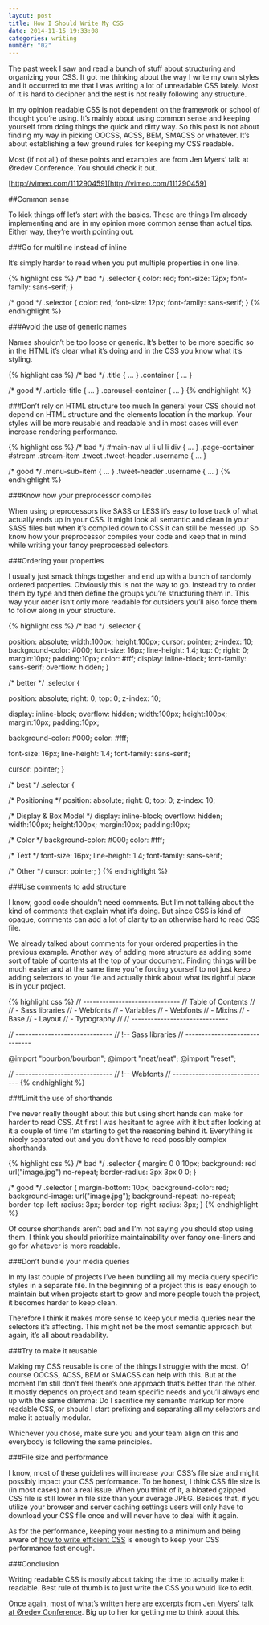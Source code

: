 ```yaml
---
layout: post
title: How I Should Write My CSS
date: 2014-11-15 19:33:08
categories: writing
number: "02"
---
```


The past week I saw and read a bunch of stuff about structuring and organizing your CSS. It got me thinking about the way I write my own styles and it occurred to me that I was writing a lot of unreadable CSS lately. Most of it is hard to decipher and the rest is not really following any structure.

In my opinion readable CSS is not dependent on the framework or school of thought you’re using. It’s mainly about using common sense and keeping yourself from doing things the quick and dirty way. So this post is not about finding my way in picking OOCSS, ACSS, BEM, SMACSS or whatever. It’s about establishing a few ground rules for keeping my CSS readable.

Most (if not all) of these points and examples are from Jen Myers’ talk at Øredev Conference. You should check it out.

[http://vimeo.com/111290459](http://vimeo.com/111290459)

##Common sense

To kick things off let’s start with the basics. These are things I’m already implementing and are in my opinion more common sense than actual tips. Either way, they’re worth pointing out.

###Go for multiline instead of inline

It’s simply harder to read when you put multiple properties in one line.

{% highlight css %}
/* bad */
.selector {
   color: red; font-size: 12px; font-family: sans-serif;
}

/* good */
.selector {
   color: red;
   font-size: 12px;
   font-family: sans-serif;
}
{% endhighlight %}

###Avoid the use of generic names

Names shouldn’t be too loose or generic. It’s better to be more specific so in the HTML it’s clear what it’s doing and in the CSS you know what it’s styling.

{% highlight css %}
/* bad */
.title { ... }
.container { ... }

/* good */
.article-title { ... }
.carousel-container { ... }
{% endhighlight %}

###Don’t rely on HTML structure too much
In general your CSS should not depend on HTML structure and the elements location in the markup. Your styles will be more reusable and readable and in most cases will even increase rendering performance.

{% highlight css %}
/* bad */
#main-nav ul li ul li div { ... }
.page-container #stream .stream-item .tweet .tweet-header .username { ... }

/* good */
.menu-sub-item { ... }
.tweet-header .username { ... }
{% endhighlight %}

###Know how your preprocessor compiles

When using preprocessors like SASS or LESS it’s easy to lose track of what actually ends up in your CSS. It might look all semantic and clean in your SASS files but when it’s compiled down to CSS it can still be messed up. So know how your preprocessor compiles your code and keep that in mind while writing your fancy preprocessed selectors.

###Ordering your properties

I usually just smack things together and end up with a bunch of randomly ordered properties. Obviously this is not the way to go. Instead try to order them by type and then define the groups you’re structuring them in. This way your order isn’t only more readable for outsiders you’ll also force them to follow along in your structure.

{% highlight css %}
/* bad */
.selector {

   position: absolute;
   width:100px;
   height:100px;
   cursor: pointer;
   z-index: 10;
   background-color: #000;
   font-size: 16px;
   line-height: 1.4;
   top: 0;
   right: 0;
   margin:10px;
   padding:10px;
   color: #fff;
   display: inline-block;
   font-family: sans-serif;
   overflow: hidden;
}

/* better */
.selector {

   position: absolute;
   right: 0;
   top: 0;
   z-index: 10;

   display: inline-block;
   overflow: hidden;
   width:100px;
   height:100px;
   margin:10px;
   padding:10px;

   background-color: #000;
   color: #fff;

   font-size: 16px;
   line-height: 1.4;
   font-family: sans-serif;

   cursor: pointer;
}


/* best */
.selector {

   /* Positioning */
   position: absolute;
   right: 0;
   top: 0;
   z-index: 10;

   /* Display & Box Model */
   display: inline-block;
   overflow: hidden;
   width:100px;
   height:100px;
   margin:10px;
   padding:10px;

   /* Color */
   background-color: #000;
   color: #fff;

   /* Text */
   font-size: 16px;
   line-height: 1.4;
   font-family: sans-serif;

   /* Other */
   cursor: pointer;
}
{% endhighlight %}

###Use comments to add structure

I know, good code shouldn’t need comments. But I’m not talking about the kind of comments that explain what it’s doing. But since CSS is kind of opaque, comments can add a lot of clarity to an otherwise hard to read CSS file.

We already talked about comments for your ordered properties in the previous example. Another way of adding more structure as adding some sort of table of contents at the top of your document. Finding things will be much easier and at the same time you’re forcing yourself to not just keep adding selectors to your file and actually think about what its rightful place is in your project.

{% highlight css %}
// ------------------------------
// Table of Contents
//
// - Sass libraries
// - Webfonts
// - Variables
// - Webfonts
// - Mixins
// - Base
// - Layout
// - Typography
//
// ------------------------------

// ------------------------------
// !-- Sass libraries
// ------------------------------

@import "bourbon/bourbon";
@import "neat/neat";
@import "reset";


// ------------------------------
// !-- Webfonts
// ------------------------------
{% endhighlight %}

###Limit the use of shorthands

I’ve never really thought about this but using short hands can make for harder to read CSS. At first I was hesitant to agree with it but after looking at it a couple of time I’m starting to get the reasoning behind it. Everything is nicely separated out and you don’t have to read possibly complex shorthands.

{% highlight css %}
/* bad */
.selector {
   margin: 0 0 10px;
   background: red url("image.jpg") no-repeat;
   border-radius: 3px 3px 0 0;
}

/* good */
.selector {
   margin-bottom: 10px;
   background-color: red;
   background-image: url("image.jpg");
   background-repeat: no-repeat;
   border-top-left-radius: 3px;
   border-top-right-radius: 3px;
}
{% endhighlight %}

Of course shorthands aren’t bad and I’m not saying you should stop using them. I think you should prioritize maintainability over fancy one-liners and go for whatever is more readable.

###Don’t bundle your media queries

In my last couple of projects I’ve been bundling all my media query specific styles in a separate file. In the beginning of a project this is easy enough to maintain but when projects start to grow and more people touch the project, it becomes harder to keep clean.

Therefore I think it makes more sense to keep your media queries near the selectors it’s affecting. This might not be the most semantic approach but again, it’s all about readability.

###Try to make it reusable

Making my CSS reusable is one of the things I struggle with the most. Of course OOCSS, ACSS, BEM or SMACSS can help with this. But at the moment I’m still don’t feel there’s one approach that’s better than the other. It mostly depends on project and team specific needs and you’ll always end up with the same dilemma: Do I sacrifice my semantic markup for more readable CSS, or should I start prefixing and separating all my selectors and make it actually modular.

Whichever you chose, make sure you and your team align on this and everybody is following the same principles.

###File size and performance

I know, most of these guidelines will increase your CSS’s file size and might possibly impact your CSS performance. To be honest, I think CSS file size is (in most cases) not a real issue. When you think of it, a bloated gzipped CSS file is still lower in file size than your average JPEG. Besides that, if you utilize your browser and server caching settings users will only have to download your CSS file once and will never have to deal with it again.

As for the performance, keeping your nesting to a minimum and being aware of [how to write efficient CSS](http://css-tricks.com/efficiently-rendering-css/) is enough to keep your CSS performance fast enough.

###Conclusion

Writing readable CSS is mostly about taking the time to actually make it readable. Best rule of thumb is to just write the CSS you would like to edit.

Once again, most of what’s written here are excerpts from [Jen Myers’ talk at Øredev Conference](http://vimeo.com/111290459). Big up to her for getting me to think about this.